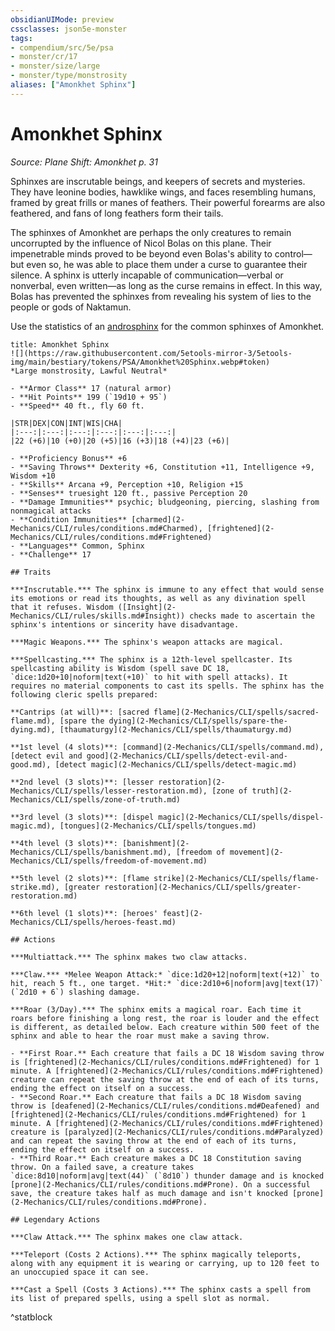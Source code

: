 ```yaml
---
obsidianUIMode: preview
cssclasses: json5e-monster
tags:
- compendium/src/5e/psa
- monster/cr/17
- monster/size/large
- monster/type/monstrosity
aliases: ["Amonkhet Sphinx"]
---
```

# Amonkhet Sphinx
*Source: Plane Shift: Amonkhet p. 31*  

Sphinxes are inscrutable beings, and keepers of secrets and mysteries. They have leonine bodies, hawklike wings, and faces resembling humans, framed by great frills or manes of feathers. Their powerful forearms are also feathered, and fans of long feathers form their tails.

The sphinxes of Amonkhet are perhaps the only creatures to remain uncorrupted by the influence of Nicol Bolas on this plane. Their impenetrable minds proved to be beyond even Bolas's ability to control—but even so, he was able to place them under a curse to guarantee their silence. A sphinx is utterly incapable of communication—verbal or nonverbal, even written—as long as the curse remains in effect. In this way, Bolas has prevented the sphinxes from revealing his system of lies to the people or gods of Naktamun.

Use the statistics of an [androsphinx](2-Mechanics/CLI/bestiary/monstrosity/androsphinx.md) for the common sphinxes of Amonkhet.

```ad-statblock
title: Amonkhet Sphinx
![](https://raw.githubusercontent.com/5etools-mirror-3/5etools-img/main/bestiary/tokens/PSA/Amonkhet%20Sphinx.webp#token)
*Large monstrosity, Lawful Neutral*

- **Armor Class** 17 (natural armor)
- **Hit Points** 199 (`19d10 + 95`)
- **Speed** 40 ft., fly 60 ft.

|STR|DEX|CON|INT|WIS|CHA|
|:---:|:---:|:---:|:---:|:---:|:---:|
|22 (+6)|10 (+0)|20 (+5)|16 (+3)|18 (+4)|23 (+6)|

- **Proficiency Bonus** +6
- **Saving Throws** Dexterity +6, Constitution +11, Intelligence +9, Wisdom +10
- **Skills** Arcana +9, Perception +10, Religion +15
- **Senses** truesight 120 ft., passive Perception 20
- **Damage Immunities** psychic; bludgeoning, piercing, slashing from nonmagical attacks
- **Condition Immunities** [charmed](2-Mechanics/CLI/rules/conditions.md#Charmed), [frightened](2-Mechanics/CLI/rules/conditions.md#Frightened)
- **Languages** Common, Sphinx
- **Challenge** 17

## Traits

***Inscrutable.*** The sphinx is immune to any effect that would sense its emotions or read its thoughts, as well as any divination spell that it refuses. Wisdom ([Insight](2-Mechanics/CLI/rules/skills.md#Insight)) checks made to ascertain the sphinx's intentions or sincerity have disadvantage.

***Magic Weapons.*** The sphinx's weapon attacks are magical.

***Spellcasting.*** The sphinx is a 12th-level spellcaster. Its spellcasting ability is Wisdom (spell save DC 18, `dice:1d20+10|noform|text(+10)` to hit with spell attacks). It requires no material components to cast its spells. The sphinx has the following cleric spells prepared:

**Cantrips (at will)**: [sacred flame](2-Mechanics/CLI/spells/sacred-flame.md), [spare the dying](2-Mechanics/CLI/spells/spare-the-dying.md), [thaumaturgy](2-Mechanics/CLI/spells/thaumaturgy.md)

**1st level (4 slots)**: [command](2-Mechanics/CLI/spells/command.md), [detect evil and good](2-Mechanics/CLI/spells/detect-evil-and-good.md), [detect magic](2-Mechanics/CLI/spells/detect-magic.md)

**2nd level (3 slots)**: [lesser restoration](2-Mechanics/CLI/spells/lesser-restoration.md), [zone of truth](2-Mechanics/CLI/spells/zone-of-truth.md)

**3rd level (3 slots)**: [dispel magic](2-Mechanics/CLI/spells/dispel-magic.md), [tongues](2-Mechanics/CLI/spells/tongues.md)

**4th level (3 slots)**: [banishment](2-Mechanics/CLI/spells/banishment.md), [freedom of movement](2-Mechanics/CLI/spells/freedom-of-movement.md)

**5th level (2 slots)**: [flame strike](2-Mechanics/CLI/spells/flame-strike.md), [greater restoration](2-Mechanics/CLI/spells/greater-restoration.md)

**6th level (1 slots)**: [heroes' feast](2-Mechanics/CLI/spells/heroes-feast.md)

## Actions

***Multiattack.*** The sphinx makes two claw attacks.

***Claw.*** *Melee Weapon Attack:* `dice:1d20+12|noform|text(+12)` to hit, reach 5 ft., one target. *Hit:* `dice:2d10+6|noform|avg|text(17)` (`2d10 + 6`) slashing damage.

***Roar (3/Day).*** The sphinx emits a magical roar. Each time it roars before finishing a long rest, the roar is louder and the effect is different, as detailed below. Each creature within 500 feet of the sphinx and able to hear the roar must make a saving throw.

- **First Roar.** Each creature that fails a DC 18 Wisdom saving throw is [frightened](2-Mechanics/CLI/rules/conditions.md#Frightened) for 1 minute. A [frightened](2-Mechanics/CLI/rules/conditions.md#Frightened) creature can repeat the saving throw at the end of each of its turns, ending the effect on itself on a success.  
- **Second Roar.** Each creature that fails a DC 18 Wisdom saving throw is [deafened](2-Mechanics/CLI/rules/conditions.md#Deafened) and [frightened](2-Mechanics/CLI/rules/conditions.md#Frightened) for 1 minute. A [frightened](2-Mechanics/CLI/rules/conditions.md#Frightened) creature is [paralyzed](2-Mechanics/CLI/rules/conditions.md#Paralyzed) and can repeat the saving throw at the end of each of its turns, ending the effect on itself on a success.  
- **Third Roar.** Each creature makes a DC 18 Constitution saving throw. On a failed save, a creature takes `dice:8d10|noform|avg|text(44)` (`8d10`) thunder damage and is knocked [prone](2-Mechanics/CLI/rules/conditions.md#Prone). On a successful save, the creature takes half as much damage and isn't knocked [prone](2-Mechanics/CLI/rules/conditions.md#Prone).  

## Legendary Actions

***Claw Attack.*** The sphinx makes one claw attack.

***Teleport (Costs 2 Actions).*** The sphinx magically teleports, along with any equipment it is wearing or carrying, up to 120 feet to an unoccupied space it can see.

***Cast a Spell (Costs 3 Actions).*** The sphinx casts a spell from its list of prepared spells, using a spell slot as normal.
```
^statblock